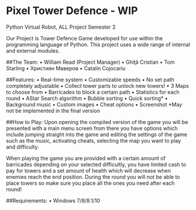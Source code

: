 # Pixel Tower Defence - WIP

Python Virtual Robot, ALL Project Semester 2

Our Project is Tower Defence Game developed for use within the programming language of Python. This project uses a wide range of internal and external modules.

##The Team:
•	William Read (Project Manager)
•	Ghiţă Cristian
•	Tom Starling
•	Християн Маверов
•	Catalin Cojocariu

##Features:
•	Real-time system
•	Customizable speeds
•	No set path completely adjustable
•	Collect tower parts to unlock new towers!
•	3 Maps to choose from
•	Barricades to block a certain path
•	Statistics for each round 
•	AStar Search algorithm
•	Bubble sorting
•	Quick sorting*
•	Background music
•	Custom images
•	Cheat options
•	Screenshot
*May not be implemented in the final version

##How to Play:
Upon opening the compiled version of the game you will be presented with a main menu screen from there you have options which include jumping straight into the game and editing the settings of the game such as the music, activating cheats, selecting the map you want to play and difficulty.

When playing the game you are provided with a certain amount of barricades depending on your selected difficultly, you have limited cash to pay for towers and a set amount of health which will decrease when enemies reach the end position. During the round you will not be able to place towers so make sure you place all the ones you need after each round!

##Requirements:
•	Windows 7/8/8.1/10
